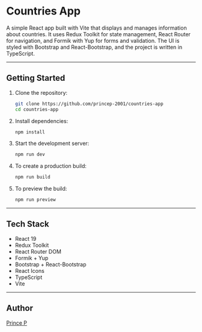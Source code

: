# Countries App

A simple React app built with Vite that displays and manages information about countries. It uses Redux Toolkit for state management, React Router for navigation, and Formik with Yup for forms and validation. The UI is styled with Bootstrap and React-Bootstrap, and the project is written in TypeScript.

---

## Getting Started

1. Clone the repository:

   ```bash
   git clone https://github.com/princep-2001/countries-app
   cd countries-app
   ```

2. Install dependencies:

   ```bash
   npm install
   ```

3. Start the development server:

   ```bash
   npm run dev
   ```

4. To create a production build:

   ```bash
   npm run build
   ```

5. To preview the build:
   ```bash
   npm run preview
   ```

---

## Tech Stack

- React 19
- Redux Toolkit
- React Router DOM
- Formik + Yup
- Bootstrap + React-Bootstrap
- React Icons
- TypeScript
- Vite

---

## Author

[Prince P](https://github.com/princep-2001)

